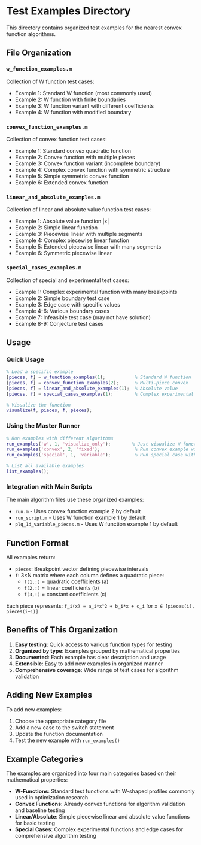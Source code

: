 # Test Examples Directory

This directory contains organized test examples for the nearest convex function algorithms.

## File Organization

### `w_function_examples.m`
Collection of W function test cases:
- Example 1: Standard W function (most commonly used)
- Example 2: W function with finite boundaries  
- Example 3: W function variant with different coefficients
- Example 4: W function with modified boundary

### `convex_function_examples.m`
Collection of convex function test cases:
- Example 1: Standard convex quadratic function
- Example 2: Convex function with multiple pieces
- Example 3: Convex function variant (incomplete boundary)
- Example 4: Complex convex function with symmetric structure
- Example 5: Simple symmetric convex function
- Example 6: Extended convex function

### `linear_and_absolute_examples.m`
Collection of linear and absolute value function test cases:
- Example 1: Absolute value function |x|
- Example 2: Simple linear function
- Example 3: Piecewise linear with multiple segments
- Example 4: Complex piecewise linear function
- Example 5: Extended piecewise linear with many segments
- Example 6: Symmetric piecewise linear

### `special_cases_examples.m`
Collection of special and experimental test cases:
- Example 1: Complex experimental function with many breakpoints
- Example 2: Simple boundary test case
- Example 3: Edge case with specific values
- Example 4-6: Various boundary cases
- Example 7: Infeasible test case (may not have solution)
- Example 8-9: Conjecture test cases

## Usage

### Quick Usage
```matlab
% Load a specific example
[pieces, f] = w_function_examples(1);           % Standard W function
[pieces, f] = convex_function_examples(2);      % Multi-piece convex
[pieces, f] = linear_and_absolute_examples(1);  % Absolute value
[pieces, f] = special_cases_examples(1);        % Complex experimental

% Visualize the function
visualize(f, pieces, f, pieces);
```

### Using the Master Runner
```matlab
% Run examples with different algorithms
run_examples('w', 1, 'visualize_only');        % Just visualize W function
run_examples('convex', 2, 'fixed');             % Run convex example with fixed pieces
run_examples('special', 1, 'variable');         % Run special case with variable pieces

% List all available examples
list_examples();
```

### Integration with Main Scripts
The main algorithm files use these organized examples:
- `run.m` - Uses convex function example 2 by default
- `run_script.m` - Uses W function example 1 by default
- `plq_1d_variable_pieces.m` - Uses W function example 1 by default

## Function Format

All examples return:
- `pieces`: Breakpoint vector defining piecewise intervals
- `f`: 3×N matrix where each column defines a quadratic piece:
  - `f(1,:)` = quadratic coefficients (a)
  - `f(2,:)` = linear coefficients (b)  
  - `f(3,:)` = constant coefficients (c)

Each piece represents: `f_i(x) = a_i*x^2 + b_i*x + c_i` for `x ∈ [pieces(i), pieces(i+1)]`

## Benefits of This Organization

1. **Easy testing**: Quick access to various function types for testing
2. **Organized by type**: Examples grouped by mathematical properties
3. **Documented**: Each example has clear description and usage
4. **Extensible**: Easy to add new examples in organized manner
5. **Comprehensive coverage**: Wide range of test cases for algorithm validation

## Adding New Examples

To add new examples:
1. Choose the appropriate category file
2. Add a new case to the switch statement
3. Update the function documentation
4. Test the new example with `run_examples()`

## Example Categories

The examples are organized into four main categories based on their mathematical properties:

- **W-Functions**: Standard test functions with W-shaped profiles commonly used in optimization research
- **Convex Functions**: Already convex functions for algorithm validation and baseline testing
- **Linear/Absolute**: Simple piecewise linear and absolute value functions for basic testing
- **Special Cases**: Complex experimental functions and edge cases for comprehensive algorithm testing
